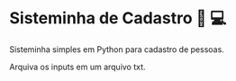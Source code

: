 # Sisteminha de Cadastro :notebook_with_decorative_cover: :computer:

Sisteminha simples em Python para cadastro de pessoas.

Arquiva os inputs em um arquivo txt. 

